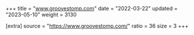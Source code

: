 +++
title = "www.groovestomp.com"
date = "2022-03-22"
updated = "2023-05-10"
weight = 3130

[extra]
source = "https://www.groovestomp.com/"
ratio = 36
size = 3
+++
